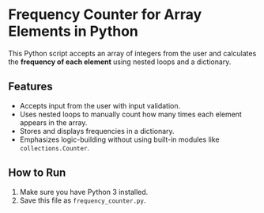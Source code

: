 # Frequency Counter for Array Elements in Python

This Python script accepts an array of integers from the user and calculates the **frequency of each element** using nested loops and a dictionary.

## Features

- Accepts input from the user with input validation.
- Uses nested loops to manually count how many times each element appears in the array.
- Stores and displays frequencies in a dictionary.
- Emphasizes logic-building without using built-in modules like `collections.Counter`.

## How to Run

1. Make sure you have Python 3 installed.
2. Save this file as `frequency_counter.py`.